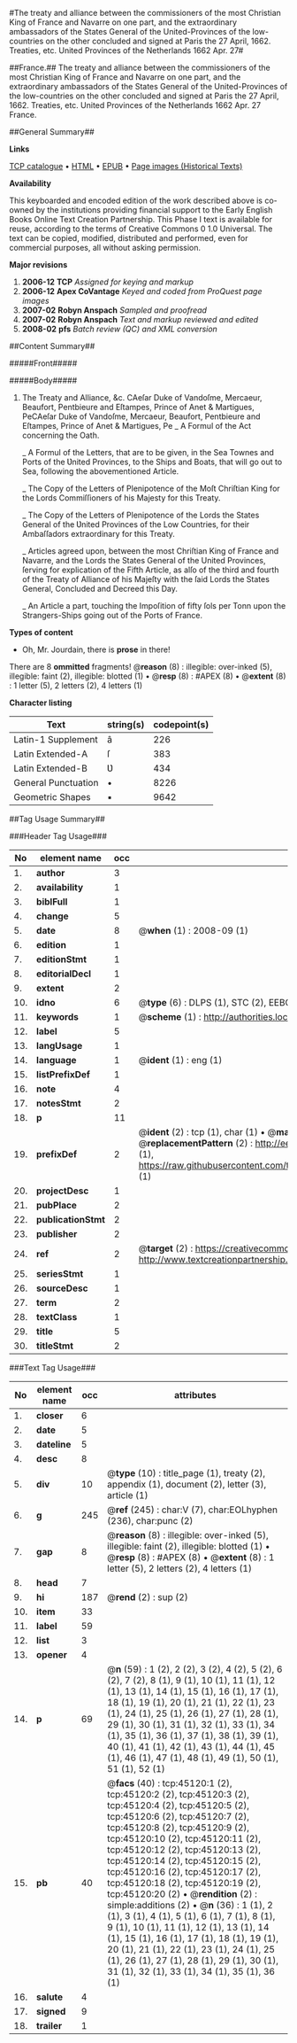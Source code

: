 #The treaty and alliance between the commissioners of the most Christian King of France and Navarre on one part, and the extraordinary ambassadors of the States General of the United-Provinces of the low-countries on the other concluded and signed at Paris the 27 April, 1662. Treaties, etc. United Provinces of the Netherlands 1662 Apr. 27#

##France.##
The treaty and alliance between the commissioners of the most Christian King of France and Navarre on one part, and the extraordinary ambassadors of the States General of the United-Provinces of the low-countries on the other concluded and signed at Paris the 27 April, 1662.
Treaties, etc. United Provinces of the Netherlands 1662 Apr. 27
France.

##General Summary##

**Links**

[TCP catalogue](http://www.ota.ox.ac.uk/tcp/)  • 
[HTML](http://tei.it.ox.ac.uk/tcp/Texts-HTML/free/A40/A40376.html)  • 
[EPUB](http://tei.it.ox.ac.uk/tcp/Texts-EPUB/free/A40/A40376.epub) • 
[Page images (Historical Texts)](https://data.historicaltexts.jisc.ac.uk/view?pubId=eebo-10456164e&pageId=eebo-10456164e-45120-1)

**Availability**

This keyboarded and encoded edition of the
	       work described above is co-owned by the institutions
	       providing financial support to the Early English Books
	       Online Text Creation Partnership. This Phase I text is
	       available for reuse, according to the terms of Creative
	       Commons 0 1.0 Universal. The text can be copied,
	       modified, distributed and performed, even for
	       commercial purposes, all without asking permission.

**Major revisions**

1. __2006-12__ __TCP__ *Assigned for keying and markup*
1. __2006-12__ __Apex CoVantage__ *Keyed and coded from ProQuest page images*
1. __2007-02__ __Robyn Anspach__ *Sampled and proofread*
1. __2007-02__ __Robyn Anspach__ *Text and markup reviewed and edited*
1. __2008-02__ __pfs__ *Batch review (QC) and XML conversion*

##Content Summary##

#####Front#####

#####Body#####

1. The Treaty and Alliance, &c.
CAeſar Duke of Vandoſme, Mercaeur, Beaufort, Pentbieure and Eſtampes, Prince of Anet & Martigues, PeCAeſar Duke of Vandoſme, Mercaeur, Beaufort, Pentbieure and Eſtampes, Prince of Anet & Martigues, Pe
    _ A Formul of the Act concerning the Oath.

    _ A Formul of the Letters, that are to be given, in the Sea Townes and Ports of the Ʋnited Provinces, to the Ships and Boats, that will go out to Sea, following the abovementioned Article.

    _ The Copy of the Letters of Plenipotence of the Moſt Chriſtian King for the Lords Commiſſioners of his Majesty for this Treaty.

    _ The Copy of the Letters of Plenipotence of the Lords the States General of the Ʋnited Provinces of the Low Countries, for their Ambaſſadors extraordinary for this Treaty.

    _ Articles agreed upon, between the most Chriſtian King of France and Navarre, and the Lords the States General of the United Provinces, ſerving for explication of the Fifth Article, as alſo of the third and fourth of the Treaty of Alliance of his Majeſty with the ſaid Lords the States General, Concluded and Decreed this Day.

    _ An Article a part, touching the Impoſition of fifty ſols per Tonn upon the Strangers-Ships going out of the Ports of France.

**Types of content**

  * Oh, Mr. Jourdain, there is **prose** in there!

There are 8 **ommitted** fragments! 
 @__reason__ (8) : illegible: over-inked (5), illegible: faint (2), illegible: blotted (1)  •  @__resp__ (8) : #APEX (8)  •  @__extent__ (8) : 1 letter (5), 2 letters (2), 4 letters (1)

**Character listing**


|Text|string(s)|codepoint(s)|
|---|---|---|
|Latin-1 Supplement|â|226|
|Latin Extended-A|ſ|383|
|Latin Extended-B|Ʋ|434|
|General Punctuation|•|8226|
|Geometric Shapes|▪|9642|

##Tag Usage Summary##

###Header Tag Usage###

|No|element name|occ|attributes|
|---|---|---|---|
|1.|__author__|3||
|2.|__availability__|1||
|3.|__biblFull__|1||
|4.|__change__|5||
|5.|__date__|8| @__when__ (1) : 2008-09 (1)|
|6.|__edition__|1||
|7.|__editionStmt__|1||
|8.|__editorialDecl__|1||
|9.|__extent__|2||
|10.|__idno__|6| @__type__ (6) : DLPS (1), STC (2), EEBO-CITATION (1), OCLC (1), VID (1)|
|11.|__keywords__|1| @__scheme__ (1) : http://authorities.loc.gov/ (1)|
|12.|__label__|5||
|13.|__langUsage__|1||
|14.|__language__|1| @__ident__ (1) : eng (1)|
|15.|__listPrefixDef__|1||
|16.|__note__|4||
|17.|__notesStmt__|2||
|18.|__p__|11||
|19.|__prefixDef__|2| @__ident__ (2) : tcp (1), char (1)  •  @__matchPattern__ (2) : ([0-9\-]+):([0-9IVX]+) (1), (.+) (1)  •  @__replacementPattern__ (2) : http://eebo.chadwyck.com/downloadtiff?vid=$1&page=$2 (1), https://raw.githubusercontent.com/textcreationpartnership/Texts/master/tcpchars.xml#$1 (1)|
|20.|__projectDesc__|1||
|21.|__pubPlace__|2||
|22.|__publicationStmt__|2||
|23.|__publisher__|2||
|24.|__ref__|2| @__target__ (2) : https://creativecommons.org/publicdomain/zero/1.0/ (1), http://www.textcreationpartnership.org/docs/. (1)|
|25.|__seriesStmt__|1||
|26.|__sourceDesc__|1||
|27.|__term__|2||
|28.|__textClass__|1||
|29.|__title__|5||
|30.|__titleStmt__|2||


###Text Tag Usage###

|No|element name|occ|attributes|
|---|---|---|---|
|1.|__closer__|6||
|2.|__date__|5||
|3.|__dateline__|5||
|4.|__desc__|8||
|5.|__div__|10| @__type__ (10) : title_page (1), treaty (2), appendix (1), document (2), letter (3), article (1)|
|6.|__g__|245| @__ref__ (245) : char:V (7), char:EOLhyphen (236), char:punc (2)|
|7.|__gap__|8| @__reason__ (8) : illegible: over-inked (5), illegible: faint (2), illegible: blotted (1)  •  @__resp__ (8) : #APEX (8)  •  @__extent__ (8) : 1 letter (5), 2 letters (2), 4 letters (1)|
|8.|__head__|7||
|9.|__hi__|187| @__rend__ (2) : sup (2)|
|10.|__item__|33||
|11.|__label__|59||
|12.|__list__|3||
|13.|__opener__|4||
|14.|__p__|69| @__n__ (59) : 1 (2), 2 (2), 3 (2), 4 (2), 5 (2), 6 (2), 7 (2), 8 (1), 9 (1), 10 (1), 11 (1), 12 (1), 13 (1), 14 (1), 15 (1), 16 (1), 17 (1), 18 (1), 19 (1), 20 (1), 21 (1), 22 (1), 23 (1), 24 (1), 25 (1), 26 (1), 27 (1), 28 (1), 29 (1), 30 (1), 31 (1), 32 (1), 33 (1), 34 (1), 35 (1), 36 (1), 37 (1), 38 (1), 39 (1), 40 (1), 41 (1), 42 (1), 43 (1), 44 (1), 45 (1), 46 (1), 47 (1), 48 (1), 49 (1), 50 (1), 51 (1), 52 (1)|
|15.|__pb__|40| @__facs__ (40) : tcp:45120:1 (2), tcp:45120:2 (2), tcp:45120:3 (2), tcp:45120:4 (2), tcp:45120:5 (2), tcp:45120:6 (2), tcp:45120:7 (2), tcp:45120:8 (2), tcp:45120:9 (2), tcp:45120:10 (2), tcp:45120:11 (2), tcp:45120:12 (2), tcp:45120:13 (2), tcp:45120:14 (2), tcp:45120:15 (2), tcp:45120:16 (2), tcp:45120:17 (2), tcp:45120:18 (2), tcp:45120:19 (2), tcp:45120:20 (2)  •  @__rendition__ (2) : simple:additions (2)  •  @__n__ (36) : 1 (1), 2 (1), 3 (1), 4 (1), 5 (1), 6 (1), 7 (1), 8 (1), 9 (1), 10 (1), 11 (1), 12 (1), 13 (1), 14 (1), 15 (1), 16 (1), 17 (1), 18 (1), 19 (1), 20 (1), 21 (1), 22 (1), 23 (1), 24 (1), 25 (1), 26 (1), 27 (1), 28 (1), 29 (1), 30 (1), 31 (1), 32 (1), 33 (1), 34 (1), 35 (1), 36 (1)|
|16.|__salute__|4||
|17.|__signed__|9||
|18.|__trailer__|1||
